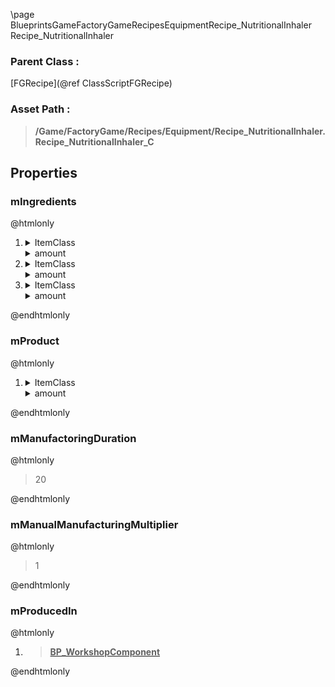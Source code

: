 \page BlueprintsGameFactoryGameRecipesEquipmentRecipe_NutritionalInhaler Recipe_NutritionalInhaler
### Parent Class :
[FGRecipe](@ref ClassScriptFGRecipe)
### Asset Path :
<b><blockquote>/Game/FactoryGame/Recipes/Equipment/Recipe_NutritionalInhaler.Recipe_NutritionalInhaler_C</blockquote></b>
## Properties

### mIngredients
@htmlonly
<ol>
<li>
<details>
 <summary>ItemClass</summary>
<b><a href="_blueprints_game_factory_game_resource_environment_desert_shroom_desc__shroom.html"><blockquote>Desc_Shroom</blockquote></a></b>
</details>
<details>
 <summary>amount</summary>
<blockquote>1</blockquote>
</details>
</li>
<li>
<details>
 <summary>ItemClass</summary>
<b><a href="_blueprints_game_factory_game_resource_environment_berry_desc__berry.html"><blockquote>Desc_Berry</blockquote></a></b>
</details>
<details>
 <summary>amount</summary>
<blockquote>3</blockquote>
</details>
</li>
<li>
<details>
 <summary>ItemClass</summary>
<b><a href="_blueprints_game_factory_game_resource_environment_nut_desc__nut.html"><blockquote>Desc_Nut</blockquote></a></b>
</details>
<details>
 <summary>amount</summary>
<blockquote>7</blockquote>
</details>
</li>
</ol>
@endhtmlonly

### mProduct
@htmlonly
<ol>
<li>
<details>
 <summary>ItemClass</summary>
<b><a href="_blueprints_game_factory_game_resource_equipment_medkit_desc__medkit.html"><blockquote>Desc_Medkit</blockquote></a></b>
</details>
<details>
 <summary>amount</summary>
<blockquote>1</blockquote>
</details>
</li>
</ol>
@endhtmlonly

### mManufactoringDuration
@htmlonly
<blockquote>20</blockquote>
@endhtmlonly

### mManualManufacturingMultiplier
@htmlonly
<blockquote>1</blockquote>
@endhtmlonly

### mProducedIn
@htmlonly
<ol>
<li>
<b><a href="_blueprints_game_factory_game_buildable-shared_work_bench_b_p__workshop_component.html"><blockquote>BP_WorkshopComponent</blockquote></a></b>
</li>
</ol>
@endhtmlonly

